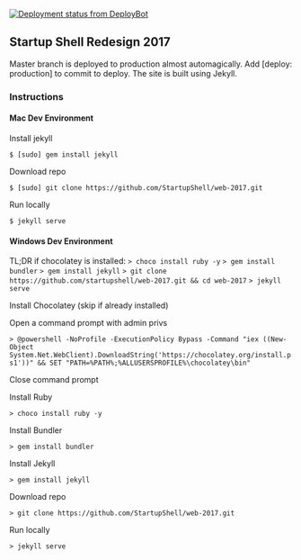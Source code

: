 [![Deployment status from DeployBot](https://startupshell.deploybot.com/badge/23779030056685/95569.svg)](http://deploybot.com)

## Startup Shell Redesign 2017

Master branch is deployed to production almost automagically. Add [deploy: production] to commit to deploy. The site is built using Jekyll.

### Instructions

#### Mac Dev Environment

Install jekyll

`$ [sudo] gem install jekyll`

Download repo

`$ [sudo] git clone https://github.com/StartupShell/web-2017.git`

Run locally

`$ jekyll serve`

#### Windows Dev Environment

TL;DR if chocolatey is installed:
`> choco install ruby -y`
`> gem install bundler`
`> gem install jekyll`
`> git clone https://github.com/startupshell/web-2017.git && cd web-2017`
`> jekyll serve`

Install Chocolatey (skip if already installed)

Open a command prompt with admin privs

`> @powershell -NoProfile -ExecutionPolicy Bypass -Command "iex ((New-Object System.Net.WebClient).DownloadString('https://chocolatey.org/install.ps1'))" && SET "PATH=%PATH%;%ALLUSERSPROFILE%\chocolatey\bin"`

Close command prompt

Install Ruby

`> choco install ruby -y`

Install Bundler

`> gem install bundler`

Install Jekyll

`> gem install jekyll`

Download repo

`> git clone https://github.com/StartupShell/web-2017.git`

Run locally

`> jekyll serve`

